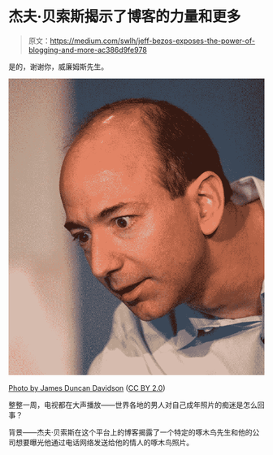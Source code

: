 # 杰夫·贝索斯揭示了博客的力量和更多

> 原文：<https://medium.com/swlh/jeff-bezos-exposes-the-power-of-blogging-and-more-ac386d9fe978>

是的，谢谢你，威廉姆斯先生。

![](img/6c3461613266fa2b66710bcda11a813b.png)

[Photo by James Duncan Davidson](https://www.flickr.com/photos/oreilly/) ([CC BY 2.0](https://creativecommons.org/licenses/by/2.0/))

整整一周，电视都在大声播放——世界各地的男人对自己成年照片的痴迷是怎么回事？

背景——杰夫·贝索斯在这个平台上的博客揭露了一个特定的啄木鸟先生和他的公司想要曝光他通过电话网络发送给他的情人的啄木鸟照片。